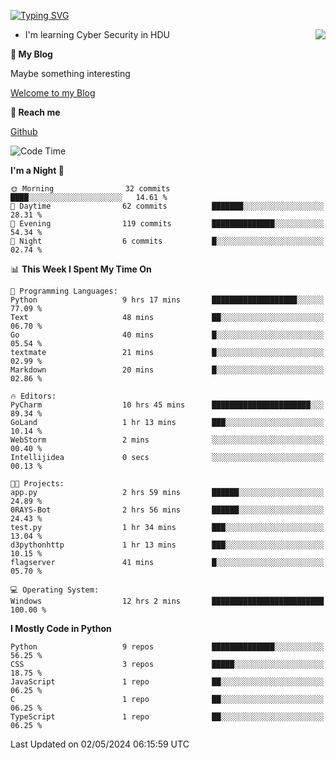[![Typing SVG](https://readme-typing-svg.herokuapp.com?font=Fira+Code&pause=1000&random=false&width=450&height=60&lines=Hello+%F0%9F%91%8B%F0%9F%8F%BB;I'm+JBNRZ)](https://git.io/typing-svg)

<a href="#">
  <img align="right" src="https://github-readme-stats.vercel.app/api?username=JBNRZ&show_icons=true&bg_color=15,f2f7fd,E0EAFC" />
</a>

- I'm learning Cyber Security in HDU

 **🌱 My Blog**

Maybe something interesting

[Welcome to my Blog](https://jbnrz.com.cn/)

 **💬 Reach me** 

[Github](https://github.com/JBNRZ)


<!--START_SECTION:waka-->
![Code Time](http://img.shields.io/badge/Code%20Time-435%20hrs%2041%20mins-blue)

**I'm a Night 🦉** 

```text
🌞 Morning                32 commits          ████░░░░░░░░░░░░░░░░░░░░░   14.61 % 
🌆 Daytime                62 commits          ███████░░░░░░░░░░░░░░░░░░   28.31 % 
🌃 Evening                119 commits         ██████████████░░░░░░░░░░░   54.34 % 
🌙 Night                  6 commits           █░░░░░░░░░░░░░░░░░░░░░░░░   02.74 % 
```


📊 **This Week I Spent My Time On** 

```text
💬 Programming Languages: 
Python                   9 hrs 17 mins       ███████████████████░░░░░░   77.09 % 
Text                     48 mins             ██░░░░░░░░░░░░░░░░░░░░░░░   06.70 % 
Go                       40 mins             █░░░░░░░░░░░░░░░░░░░░░░░░   05.54 % 
textmate                 21 mins             █░░░░░░░░░░░░░░░░░░░░░░░░   02.99 % 
Markdown                 20 mins             █░░░░░░░░░░░░░░░░░░░░░░░░   02.86 % 

🔥 Editors: 
PyCharm                  10 hrs 45 mins      ██████████████████████░░░   89.34 % 
GoLand                   1 hr 13 mins        ███░░░░░░░░░░░░░░░░░░░░░░   10.14 % 
WebStorm                 2 mins              ░░░░░░░░░░░░░░░░░░░░░░░░░   00.40 % 
Intellijidea             0 secs              ░░░░░░░░░░░░░░░░░░░░░░░░░   00.13 % 

🐱‍💻 Projects: 
app.py                   2 hrs 59 mins       ██████░░░░░░░░░░░░░░░░░░░   24.89 % 
0RAYS-Bot                2 hrs 56 mins       ██████░░░░░░░░░░░░░░░░░░░   24.43 % 
test.py                  1 hr 34 mins        ███░░░░░░░░░░░░░░░░░░░░░░   13.04 % 
d3pythonhttp             1 hr 13 mins        ███░░░░░░░░░░░░░░░░░░░░░░   10.15 % 
flagserver               41 mins             █░░░░░░░░░░░░░░░░░░░░░░░░   05.70 % 

💻 Operating System: 
Windows                  12 hrs 2 mins       █████████████████████████   100.00 % 
```

**I Mostly Code in Python** 

```text
Python                   9 repos             ██████████████░░░░░░░░░░░   56.25 % 
CSS                      3 repos             █████░░░░░░░░░░░░░░░░░░░░   18.75 % 
JavaScript               1 repo              ██░░░░░░░░░░░░░░░░░░░░░░░   06.25 % 
C                        1 repo              ██░░░░░░░░░░░░░░░░░░░░░░░   06.25 % 
TypeScript               1 repo              ██░░░░░░░░░░░░░░░░░░░░░░░   06.25 % 
```




 Last Updated on 02/05/2024 06:15:59 UTC
<!--END_SECTION:waka-->
